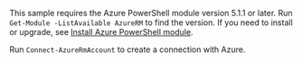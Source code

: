 ﻿---
author: sptramer
ms.service: virtual-machines
ms.topic: include
ms.date: 11/25/2018
ms.author: sttramer
---
This sample requires the Azure PowerShell module version 5.1.1 or later. Run ` Get-Module -ListAvailable AzureRM` to find the version. If you need to install or upgrade, see [Install Azure PowerShell module](/powershell/azure/azurerm/install-azurerm-ps). 

Run `Connect-AzureRmAccount` to create a connection with Azure. 
